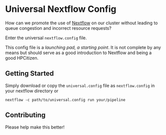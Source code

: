 # Universal Nextflow Config

How can we promote the use of [Nextflow][nextflow-io] on our cluster without
leading to queue congestion and incorrect resource requests?

Enter the universal `nextflow.config` file.

This config file is a _launching pad, a starting point_.  It is not complete by
any means but should serve as a good introduction to Nextflow and being a good
HPCitizen.

## Getting Started

Simply download or copy the `universal.config` file as `nextflow.config` in
your nextflow directory or 
```
nextflow -c path/to/universal.config run your/pipeline
```

## Contributing

Please help make this better!


[nextflow-io]: https://nextflow.io
